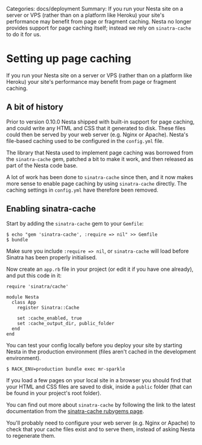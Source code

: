 Categories: docs/deployment
Summary: If you run your Nesta site on a server or VPS (rather than on a platform like Heroku) your site's performance may benefit from page or fragment caching. Nesta no longer provides support for page caching itself; instead we rely on `sinatra-cache` to do it for us.

# Setting up page caching

If you run your Nesta site on a server or VPS (rather than on a platform
like Heroku) your site's performance may benefit from page or fragment
caching.

## A bit of history

Prior to version 0.10.0 Nesta shipped with built-in support for page
caching, and could write any HTML and CSS that it generated to disk.
These files could then be served by your web server (e.g. Nginx or
Apache). Nesta's file-based caching used to be configured in the
`config.yml` file.

The library that Nesta used to implement page caching was borrowed from
the `sinatra-cache` gem, patched a bit to make it work, and then
released as part of the Nesta code base.

A lot of work has been done to `sinatra-cache` since then, and it now
makes more sense to enable page caching by using `sinatra-cache`
directly. The caching settings in `config.yml` have therefore been
removed.

## Enabling sinatra-cache

Start by adding the `sinatra-cache` gem to your `Gemfile`:

    $ echo "gem 'sinatra-cache', :require => nil" >> Gemfile
    $ bundle

Make sure you include `:require => nil`, or `sinatra-cache` will load
before Sinatra has been properly initialised.

Now create an `app.rb` file in your project (or edit it if you have one
already), and put this code in it:

    require 'sinatra/cache'

    module Nesta
      class App
        register Sinatra::Cache

        set :cache_enabled, true
        set :cache_output_dir, public_folder
      end
    end

You can test your config locally before you deploy your site by starting
Nesta in the production environment (files aren't cached in the
development environment).

    $ RACK_ENV=production bundle exec mr-sparkle

If you load a few pages on your local site in a browser you should find
that your HTML and CSS files are saved to disk, inside a `public` folder
(that can be found in your project's root folder).

You can find out more about `sinatra-cache` by following the link to the
latest documentation from the [sinatra-cache rubygems page][].

[sinatra-cache rubygems page]: https://rubygems.org/gems/sinatra-cache

You'll probably need to configure your web server (e.g. Nginx or Apache)
to check that your cache files exist and to serve them, instead of
asking Nesta to regenerate them.
